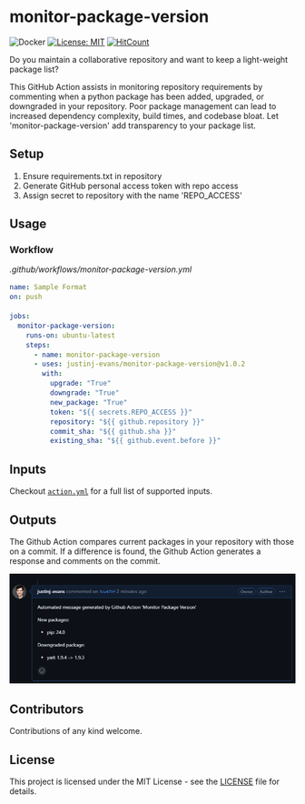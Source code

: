 # monitor-package-version
![Docker](https://github.com/justinj-evans/monitor-package-version/actions/workflows/docker.yml/badge.svg)
[![License: MIT](https://img.shields.io/badge/License-MIT-blue.svg)](https://github.com/justinj-evans/monitor-package-version/blob/master/LICENSE)
[![HitCount](https://hits.dwyl.com/justinj-evans/monitor-package-version.svg?style=flat)](http://hits.dwyl.com/justinj-evans/monitor-package-version)


Do you maintain a collaborative repository and want to keep a light-weight package list? 

This GitHub Action assists in monitoring repository requirements by commenting when a python package has been added, upgraded, or downgraded in your repository. Poor package management can lead to increased dependency complexity, build times, and codebase bloat. Let 'monitor-package-version' add transparency to your package list.

## Setup
1. Ensure requirements.txt in repository
2. Generate GitHub personal access token with repo access
3. Assign secret to repository with the name 'REPO_ACCESS'

## Usage
### Workflow
*.github/workflows/monitor-package-version.yml*
```yaml
name: Sample Format
on: push

jobs:
  monitor-package-version:
    runs-on: ubuntu-latest
    steps:
      - name: monitor-package-version
      - uses: justinj-evans/monitor-package-version@v1.0.2
        with:
          upgrade: "True"
          downgrade: "True"
          new_package: "True"
          token: "${{ secrets.REPO_ACCESS }}"
          repository: "${{ github.repository }}"
          commit_sha: "${{ github.sha }}"
          existing_sha: "${{ github.event.before }}"

```

## Inputs
Checkout [`action.yml`](https://github.com/justinj-evans/monitor-package-version/blob/main/action.yml) for a full list of supported inputs.

## Outputs
The Github Action compares current packages in your repository with those on a commit. If a difference is found, the Github Action generates a response and comments on the commit.

![](docs/sample_output.PNG)

## Contributors
Contributions of any kind welcome.

## License
This project is licensed under the MIT License - see the [LICENSE](https://github.com/justinj-evans/monitor-package-version/blob/main/LICENSE) file for details.